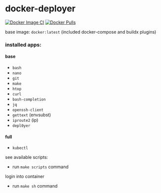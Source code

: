 # docker-deployer

[![Docker Image CI](https://github.com/zerosuxx/docker-deployer/actions/workflows/docker-image.yml/badge.svg)](https://github.com/zerosuxx/docker-deployer/actions/workflows/docker-image.yml)
[![Docker Pulls](https://img.shields.io/docker/pulls/zerosuxx/deployer)](https://hub.docker.com/r/zerosuxx/deployer)

base image: `docker:latest` (included docker-compose and buildx plugins)

### installed apps:
#### base
- `bash`
- `nano`
- `git`
- `make`
- `htop`
- `curl`
- `bash-completion`
- `jq`
- `openssh-client`
- `gettext` (envsubst)
- `iproute2` (ip)
- `depl0yer`

#### full
- `kubectl`

see available scripts:
- run `make scripts` command

login into container
- run `make sh` command

